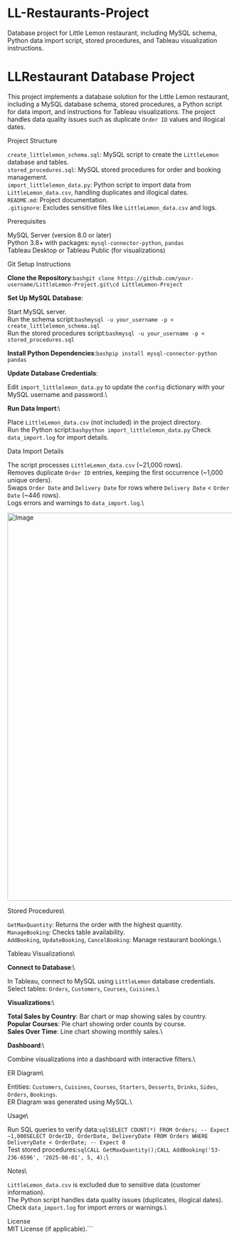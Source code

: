 # LL-Restaurants-Project
Database project for Little Lemon restaurant, including MySQL schema, Python data import script, stored procedures, and Tableau visualization instructions.

# LLRestaurant Database Project
This project implements a database solution for the Little Lemon restaurant, including a MySQL database schema, stored procedures, a Python script for data import, and instructions for Tableau visualizations. The project handles data quality issues such as duplicate `Order ID` values and illogical dates.

Project Structure

`create_littlelemon_schema.sql`: MySQL script to create the `LittleLemon` database and tables.\
`stored_procedures.sql`: MySQL stored procedures for order and booking management.\
`import_littlelemon_data.py`: Python script to import data from `LittleLemon_data.csv`, handling duplicates and illogical dates.\
`README.md`: Project documentation.\
`.gitignore`: Excludes sensitive files like `LittleLemon_data.csv` and logs.

Prerequisites

MySQL Server (version 8.0 or later)\
Python 3.8+ with packages: `mysql-connector-python`, `pandas`\
Tableau Desktop or Tableau Public (for visualizations)

Git
Setup Instructions

**Clone the Repository**:```bashgit clone https://github.com/your-username/LittleLemon-Project.git\cd LittleLemon-Project```

**Set Up MySQL Database**:


Start MySQL server.\
Run the schema script:```bashmysql -u your_username -p < create_littlelemon_schema.sql```\
Run the stored procedures script:```bashmysql -u your_username -p < stored_procedures.sql```


**Install Python Dependencies**:```bashpip install mysql-connector-python pandas```

**Update Database Credentials**:


Edit `import_littlelemon_data.py` to update the `config` dictionary with your MySQL username and password.\


**Run Data Import**:\


Place `LittleLemon_data.csv` (not included) in the project directory.\
Run the Python script:```bashpython import_littlelemon_data.py```
Check `data_import.log` for import details.

Data Import Details

The script processes `LittleLemon_data.csv` (~21,000 rows).\
Removes duplicate `Order ID` entries, keeping the first occurrence (~1,000 unique orders).\
Swaps `Order Date` and `Delivery Date` for rows where `Delivery Date` < `Order Date` (~446 rows).\
Logs errors and warnings to `data_import.log`.\

<img width="589" height="871" alt="Image" src="https://github.com/user-attachments/assets/1e6b8b01-18dd-4342-b946-d0deb12853b9" />

Stored Procedures\

`GetMaxQuantity`: Returns the order with the highest quantity.\
`ManageBooking`: Checks table availability.\
`AddBooking`, `UpdateBooking`, `CancelBooking`: Manage restaurant bookings.\

Tableau Visualizations\

**Connect to Database**:\


In Tableau, connect to MySQL using `LittleLemon` database credentials.\
Select tables: `Orders`, `Customers`, `Courses`, `Cuisines`.\


**Visualizations**:\


**Total Sales by Country**: Bar chart or map showing sales by country.\
**Popular Courses**: Pie chart showing order counts by course.\
**Sales Over Time**: Line chart showing monthly sales.\


**Dashboard**:\


Combine visualizations into a dashboard with interactive filters.\

ER Diagram\

Entities: `Customers`, `Cuisines`, `Courses`, `Starters`, `Desserts`, `Drinks`, `Sides`, `Orders`, `Bookings`.\
ER Diagram was generated using MySQL.\\

Usage\

Run SQL queries to verify data:```sqlSELECT COUNT(*) FROM Orders; -- Expect ~1,000SELECT OrderID, OrderDate, DeliveryDate FROM Orders WHERE DeliveryDate < OrderDate; -- Expect 0```\
Test stored procedures:```sqlCALL GetMaxQuantity();CALL AddBooking('53-236-6596', '2025-08-01', 5, 4);```\

Notes\

`LittleLemon_data.csv` is excluded due to sensitive data (customer information).\
The Python script handles data quality issues (duplicates, illogical dates).\
Check `data_import.log` for import errors or warnings.\

License\
MIT License (if applicable).```
